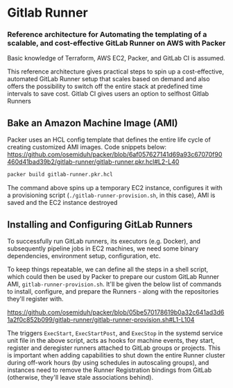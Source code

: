 # Gitlab Runner

### Reference architecture for Automating the templating of a scalable, and cost-effective GitLab Runner on AWS with Packer

Basic knowledge of Terraform, AWS EC2, Packer, and GitLab CI is assumed.

This reference architecture gives practical steps to spin up a cost-effective, automated GitLab Runner setup that scales based on demand and also offers the possibility to switch off the entire stack at predefined time intervals to save cost. 
Gitlab CI gives users an option to selfhost Gitlab Runners

## Bake an Amazon Machine Image (AMI)

Packer uses an HCL config template that defines the entire life cycle of creating customized AMI images. Code snippets below: 
https://github.com/osemiduh/packer/blob/6af057627141d69a93c67070f90460d41bad39b2/gitlab-runner/gitlab-runner.pkr.hcl#L2-L40


```bash 
packer build gitlab-runner.pkr.hcl

```

The command above spins up a temporary EC2 instance, configures it with a provisioning script (`./gitlab-runner-provision.sh`, in this case), AMI is saved and the EC2 instance destroyed 

## Installing and Configuring GitLab Runners
To successfully run GitLab runners, its executors (e.g. Docker), and subsequently pipeline jobs in EC2 machines, we need some binary dependencies, environment setup, configuration, etc.

To keep things repeatable, we can define all the steps in a shell script, which could then be used by Packer to prepare our custom GitLab Runner AMI, `gitlab-runner-provision.sh`. It'll be given the below list of commands to install, configure, and prepare the Runners - along with the repositories they'll register with.

https://github.com/osemiduh/packer/blob/05be570178619b0a32c641ad3d61a2f0c852b099/gitlab-runner/gitlab-runner-provision.sh#L1-L104

The triggers `ExecStart`, `ExecStartPost`, and `ExecStop` in the systemd service unit file in the above script, acts as hooks for machine events, they start, register and deregister runners attached to GitLab groups or projects. This is important when adding capabilities to shut down the entire Runner cluster during off-work hours (by using schedules in autoscaling groups), and instances need to remove the Runner Registration bindings from GitLab (otherwise, they'll leave stale associations behind).

